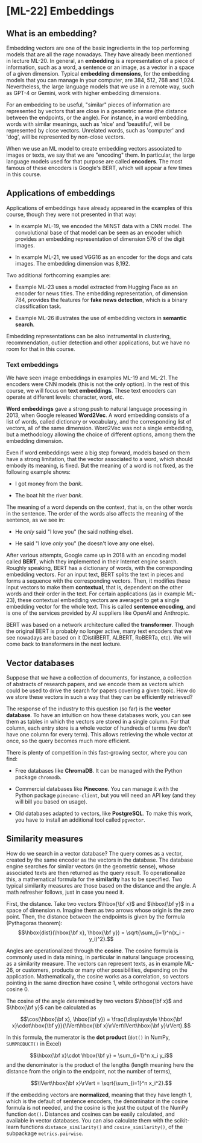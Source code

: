 # [ML-22] Embeddings

## What is an embedding?

Embedding vectors are one of the basic ingredients in the top performing models that are all the rage nowadays. They have already been mentioned in lecture ML-20. In general, an **embedding** is a representation of a piece of information, such as a word, a sentence or an image, as a vector in a space of a given dimension. Typical **embedding dimensions**, for the embedding models that you can manage in your computer, are 384, 512, 768 and 1,024. Nevertheless, the large language models that we use in a remote way, such as GPT-4 or Gemini, work with higher embedding dimensions.

For an embedding to be useful, "similar" pieces of information are represented by vectors that are close in a geometric sense (the distance between the endpoints, or the angle). For instance, in a word embedding, words with similar meanings, such as 'nice' and 'beautiful', will be represented by close vectors. Unrelated words, such as 'computer' and 'dog', will be represented by non-close vectors.

When we use an ML model to create embedding vectors associated to images or texts, we say that we are "encoding" them. In particular, the large language models used for that purpose are called **encoders**. The most famous of these encoders is Google's BERT, which will appear a few times in this course.

## Applications of embeddings

Applications of embeddings have already appeared in the examples of this course, though they were not presented in that way:

* In example ML-19, we encoded the MINST data with a CNN model. The convolutional base of that model can be seen as an encoder which provides an embedding representation of dimension 576 of the digit images.

* In example ML-21, we used VGG16 as an encoder for the dogs and cats images. The embedding dimension was 8,192.

Two additional forthcoming examples are:

* Example ML-23 uses a model extracted from Hugging Face as an encoder for news titles. The embedding representation, of dimension 784, provides the features for **fake news detection**, which is a binary classification task. 

* Example ML-26 illustrates the use of embedding vectors in **semantic search**.

Embedding representations can be also instrumental in clustering, recommendation, outlier detection and other applications, but we have no room for that in this course.

### Text embeddings

We have seen image embeddings in examples ML-19 and ML-21. The encoders were CNN models (this is not the only option). In the rest of this course, we will focus on **text embeddings**. These text encoders can operate at different levels: character, word, etc. 

**Word embeddings** gave a strong push to natural language processing in 2013, when Google released **Word2Vec**. A word embedding consists of a list of words, called dictionary or vocabulary, and the corresponding list of vectors, all of the same dimension. Word2Vec was not a single embedding, but a methodology allowing the choice of different options, among them the embedding dimension. 

Even if word embeddings were a big step forward, models based on them have a strong limitation, that the vector associated to a word, which should embody its meaning, is fixed. But the meaning of a word is not fixed, as the following example shows:

* I got money from the *bank*.

* The boat hit the river *bank*.

The meaning of a word depends on the context, that is, on the other words in the sentence. The order of the words also affects the meaning of the sentence, as we see in:

* He *only* said "I love you" (he said nothing else).

* He said "I love *only* you" (he doesn't love any one else).

After various attempts, Google came up in 2018 with an encoding model called **BERT**, which they implemented in their Internet engine search. Roughly speaking, BERT has a dictionary of words, with the corresponding embedding vectors. For an input text, BERT splits the text in pieces and forms a sequence with the corresponding vectors. Then, it modifies these input vectors to make them **contextual**, that is, dependent on the other words and their order in the text. For certain applications (as in example ML-23), these contextual embedding vectors are averaged to get a single embedding vector for the whole text. This is called **sentence encoding**, and is one of the services provided by AI suppliers like OpenAI and Anthropic.

BERT was based on a network architecture called the **transformer**. Though the original BERT is probably no longer active, many text encoders that we see nowadays are based on it (DistilBERT, ALBERT, RoBERTa, etc). We will come back to transformers in the next lecture.

## Vector databases

Suppose that we have a collection of documents, for instance, a collection of abstracts of research papers, and we encode them as vectors which could be used to drive the search for papers covering a given topic. How do we store these vectors in such a way that they can be efficiently retrieved?

The response of the industry to this question (so far) is the **vector database**. To have an intuition on how these databases work, you can see them as tables in which the vectors are stored in a single column. For that column, each entry store is a whole vector of hundreds of terms (we don't have one column for every term). This allows retrieving the whole vector at once, so the query becomes much more efficient. 

There is plenty of competition in this fast-growing sector, where you can find:

* Free databases like **ChromaDB**. It can be managed with the Python package `chromadb`.

* Commercial databases like **Pinecone**. You can manage it with the Python package `pinecone-client`, but you will need an API key (and they will bill you based on usage).

* Old databases adapted to vectors, like **PostgreSQL**. To make this work, you have to install an additional tool called `pgvector`.

## Similarity measures

How do we search in a vector database? The query comes as a vector, created by the same encoder as the vectors in the database. The database engine searches for similar vectors (in the geometric sense), whose associated texts are then returned as the query result. To operationalize this, a mathematical formula for the **similarity** has to be specified. Two typical similarity measures are those based on the distance and the angle. A math refresher follows, just in case you need it. 

First, the distance. Take two vectors $\hbox{\bf x}$ and $\hbox{\bf y}$ in a space of dimension $n$. Imagine them as two arrows whose origin is the zero point. Then, the distance between the endpoints is given by the formula (Pythagoras theorem):
$$\hbox{dist}(\hbox{\bf x}, \hbox{\bf y}) = \sqrt{\sum_{i=1}^n(x_i - y_i)^2}.$$

Angles are operationalized through the **cosine**. The cosine formula is commonly used in data mining, in particular in natural language processing, as a similarity measure. The vectors can represent texts, as in example ML-26, or customers, products or many other possibilities, depending on the application. Mathematically, the cosine works as a correlation, so vectors pointing in the same direction have cosine 1, while orthogonal vectors have cosine 0. 

The cosine of the angle determined by two vectors $\hbox{\bf x}$ and $\hbox{\bf y}$ can be calculated as

$$\cos(\hbox{\bf x}, \hbox{\bf y}) = \frac{\displaystyle \hbox{\bf x}\cdot\hbox{\bf y}}{\lVert\hbox{\bf x}\rVert\lVert\hbox{\bf y}\rVert}.$$

In this formula, the numerator is the **dot product** (`dot()` in NumPy, `SUMPRODUCT()` in Excel)

$$\hbox{\bf x}\cdot \hbox{\bf y} = \sum_{i=1}^n x_i y_i$$
and the denominator is the product of the lengths (length meaning here the distance from the origin to the endpoint, not the number of terms),

$$\lVert\hbox{\bf x}\rVert = \sqrt{\sum_{i=1}^n x_i^2}.$$

If the embedding vectors are **normalized**, meaning that they have length 1, which is the default of sentence encoders, the denominator in the cosine formula is not needed, and the cosine is the just the output of the NumPy function `dot()`. Distances and cosines can be easily calculated, and available in vector databases. You can also calculate them with the scikit-learn functions `distance_similarity()` and `cosine_similarity()`, of the subpackage `metrics.pairwise`. 
